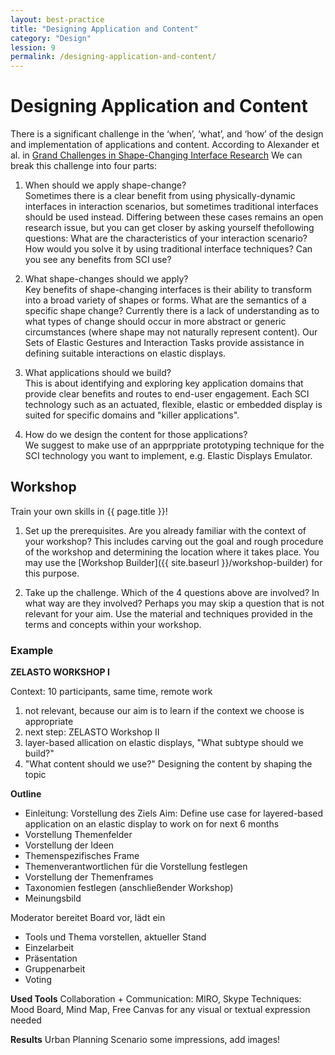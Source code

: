```yaml
---
layout: best-practice
title: "Designing Application and Content"
category: "Design"
lession: 9
permalink: /designing-application-and-content/
---
```


# Designing Application and Content
There is a significant challenge in the ‘when’, ‘what’, and ‘how’ of the design and implementation of applications and content. According to Alexander et al. in [Grand Challenges in Shape-Changing Interface Research]({site.baseurl}}/resources) We can break this challenge into four parts:  

1. When should we apply shape-change?    
Sometimes there is a clear benefit from using physically-dynamic interfaces in interaction scenarios, but sometimes traditional interfaces should be used instead. Differing between these cases remains an open research issue, but you can get closer by asking yourself thefollowing questions: What are the characteristics of your interaction scenario? How would you solve it by using traditional interface techniques? Can you see any benefits from SCI use? 

2. What shape-changes should we apply?  
Key benefits of shape-changing interfaces is their ability to transform into a broad variety of shapes or forms. What are the semantics of a specific shape change? Currently there is a lack of understanding as to what types of change should occur in more abstract or generic circumstances (where shape may not naturally represent content). Our Sets of Elastic Gestures and Interaction Tasks provide assistance in defining suitable interactions on elastic displays. 

3. What applications should we build?    
This is about identifying and exploring key application domains that provide clear benefits and routes to end-user engagement. Each SCI technology such as an actuated, flexible, elastic or embedded display is suited for specific domains and "killer applications". 

4. How do we design the content for those applications?    
We suggest to make use of an apprppriate prototyping technique for the SCI technology you want to implement, e.g. Elastic Displays Emulator.

## Workshop
Train your own skills in {{ page.title }}! 

1. Set up the prerequisites. Are you already familiar with the context of your workshop? This includes carving out the goal and rough procedure of the workshop and determining the location where it takes place. You may use the [Workshop Builder]({{ site.baseurl }}/workshop-builder) for this purpose. 

2. Take up the challenge. Which of the 4 questions above are involved? In what way are they involved? Perhaps you may skip a question that is not relevant for your aim. Use the material and techniques provided in the terms and concepts within your workshop.

### Example

**ZELASTO WORKSHOP I**

Context: 10 participants, same time, remote work



1. not relevant, because our aim is to learn if the context we choose is appropriate
2. next step: ZELASTO Workshop II
3. layer-based allication on elastic displays, "What subtype should we build?"
4. "What content should we use?" Designing the content by shaping the topic

**Outline**
- Einleitung: Vorstellung des Ziels
Aim: Define use case for layered-based application on an elastic display to work on for next 6 months
- Vorstellung Themenfelder
- Vorstellung der Ideen
- Themenspezifisches Frame
- Themenverantwortlichen für die Vorstellung festlegen
- Vorstellung der Themenframes
- Taxonomien festlegen (anschließender Workshop)
- Meinungsbild


Moderator bereitet Board vor, lädt ein
- Tools und Thema vorstellen, aktueller Stand
- Einzelarbeit
- Präsentation
- Gruppenarbeit
- Voting

**Used Tools**
Collaboration + Communication: MIRO, Skype
Techniques: Mood Board, Mind Map, Free Canvas for any visual or textual expression needed

**Results**
Urban Planning Scenario
some impressions, add images!

